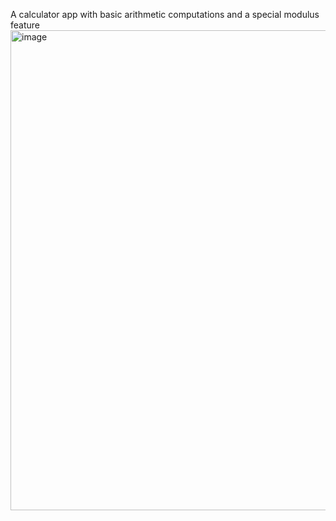 A calculator app with basic arithmetic computations and a special modulus feature
<img width="1366" height="768" alt="image" src="https://github.com/user-attachments/assets/626eabf8-c443-4caf-81ec-1221390c60b2" />

